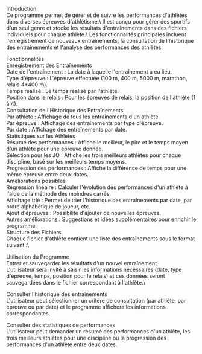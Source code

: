 Introduction\
Ce programme permet de gérer et de suivre les performances d'athlètes dans diverses épreuves d'athlétisme.\ Il est conçu pour gérer des sportifs d'un seul genre et stocke les résultats d'entraînements dans des fichiers individuels pour chaque athlète.\ Les fonctionnalités principales incluent l'enregistrement de nouveaux entraînements, la consultation de l'historique des entraînements et l'analyse des performances des athlètes.

Fonctionnalités\
Enregistrement des Entraînements\
Date de l'entraînement : La date à laquelle l'entraînement a eu lieu.\
Type d'épreuve : L'épreuve effectuée (100 m, 400 m, 5000 m, marathon, relais 4*400 m).\
Temps réalisé : Le temps réalisé par l'athlète.\
Position dans le relais : Pour les épreuves de relais, la position de l'athlète (1 à 4).\
Consultation de l'Historique des Entraînements\
Par athlète : Affichage de tous les entraînements d'un athlète.\
Par épreuve : Affichage des entraînements par type d'épreuve.\
Par date : Affichage des entraînements par date.\
Statistiques sur les Athlètes\
Résumé des performances : Affiche le meilleur, le pire et le temps moyen d'un athlète pour une épreuve donnée.\
Sélection pour les JO : Affiche les trois meilleurs athlètes pour chaque discipline, basé sur les meilleurs temps moyens.\
Progression des performances : Affiche la différence de temps pour une même épreuve entre deux dates.\
Améliorations possibles\
Régression linéaire : Calculer l'évolution des performances d'un athlète à l'aide de la méthode des moindres carrés.\
Affichage trié : Permet de trier l'historique des entraînements par date, par ordre alphabétique de joueur, etc.\
Ajout d'épreuves : Possibilité d'ajouter de nouvelles épreuves.\
Autres améliorations : Suggestions et idées supplémentaires pour enrichir le programme.\
Structure des Fichiers\
Chaque fichier d'athlète contient une liste des entraînements sous le format suivant :\


Utilisation du Programme\
Entrer et sauvegarder les résultats d'un nouvel entraînement\
L'utilisateur sera invité à saisir les informations nécessaires (date, type d'épreuve, temps, position pour le relais) et ces données seront sauvegardées dans le fichier correspondant à l'athlète.\

Consulter l'historique des entraînements\
L'utilisateur peut sélectionner un critère de consultation (par athlète, par épreuve ou par date) et le programme affichera les informations correspondantes.

Consulter des statistiques de performances\
L'utilisateur peut demander un résumé des performances d'un athlète, les trois meilleurs athlètes pour une discipline ou la progression des performances d'un athlète entre deux dates.
